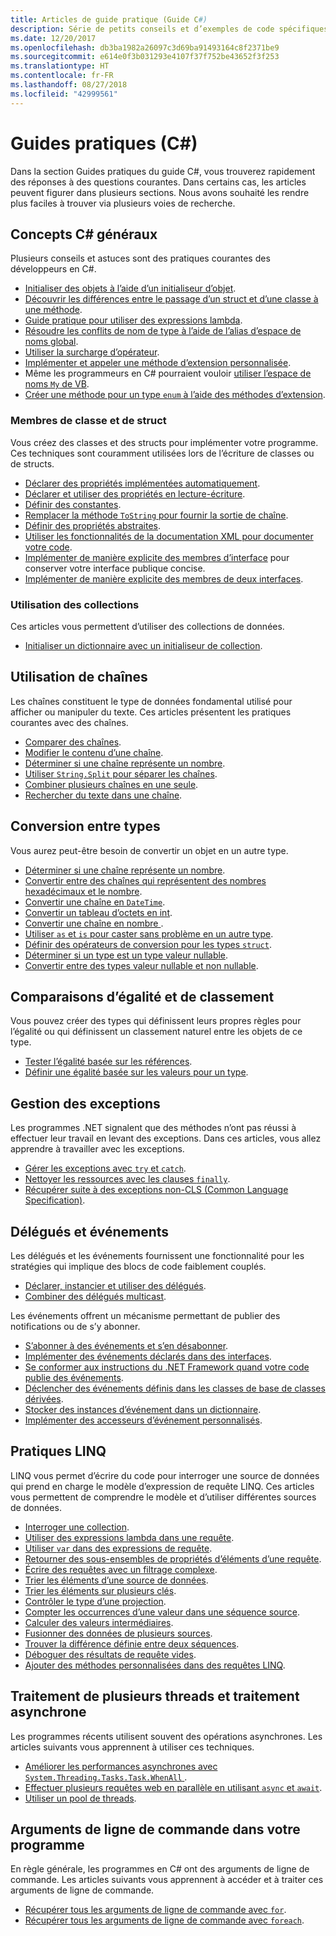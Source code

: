 ```yaml
---
title: Articles de guide pratique (Guide C#)
description: Série de petits conseils et d’exemples de code spécifiques courts
ms.date: 12/20/2017
ms.openlocfilehash: db3ba1982a26097c3d69ba91493164c8f2371be9
ms.sourcegitcommit: e614e0f3b031293e4107f37f752be43652f3f253
ms.translationtype: HT
ms.contentlocale: fr-FR
ms.lasthandoff: 08/27/2018
ms.locfileid: "42999561"
---
```

# <a name="how-to-c"></a>Guides pratiques (C#)

Dans la section Guides pratiques du guide C#, vous trouverez rapidement des réponses à des questions courantes. Dans certains cas, les articles peuvent figurer dans plusieurs sections. Nous avons souhaité les rendre plus faciles à trouver via plusieurs voies de recherche. 

## <a name="general-c-concepts"></a>Concepts C# généraux

Plusieurs conseils et astuces sont des pratiques courantes des développeurs en C#.

- [Initialiser des objets à l’aide d’un initialiseur d’objet](../programming-guide/classes-and-structs/how-to-initialize-objects-by-using-an-object-initializer.md).
- [Découvrir les différences entre le passage d’un struct et d’une classe à une méthode](../programming-guide/classes-and-structs/how-to-know-the-difference-passing-a-struct-and-passing-a-class-to-a-method.md).
- [Guide pratique pour utiliser des expressions lambda](../programming-guide/statements-expressions-operators/how-to-use-lambda-expressions-outside-linq.md).
- [Résoudre les conflits de nom de type à l’aide de l’alias d’espace de noms global](../programming-guide/namespaces/how-to-use-the-global-namespace-alias.md).
- [Utiliser la surcharge d’opérateur](../programming-guide/statements-expressions-operators/how-to-use-operator-overloading-to-create-a-complex-number-class.md).
- [Implémenter et appeler une méthode d’extension personnalisée](../programming-guide/classes-and-structs/how-to-implement-and-call-a-custom-extension-method.md).
- Même les programmeurs en C# pourraient vouloir [utiliser l’espace de noms `My` de VB](../programming-guide/namespaces/how-to-use-the-my-namespace.md).
- [Créer une méthode pour un type `enum` à l’aide des méthodes d’extension](../programming-guide/classes-and-structs/how-to-create-a-new-method-for-an-enumeration.md).

### <a name="class-and-struct-members"></a>Membres de classe et de struct

Vous créez des classes et des structs pour implémenter votre programme. Ces techniques sont couramment utilisées lors de l’écriture de classes ou de structs.

- [Déclarer des propriétés implémentées automatiquement](../programming-guide/classes-and-structs/how-to-implement-a-lightweight-class-with-auto-implemented-properties.md).
- [Déclarer et utiliser des propriétés en lecture-écriture](../programming-guide/classes-and-structs/how-to-declare-and-use-read-write-properties.md).
- [Définir des constantes](../programming-guide/classes-and-structs/how-to-define-constants.md).
- [Remplacer la méthode `ToString` pour fournir la sortie de chaîne](../programming-guide/classes-and-structs/how-to-override-the-tostring-method.md).
- [Définir des propriétés abstraites](../programming-guide/classes-and-structs/how-to-define-abstract-properties.md).
- [Utiliser les fonctionnalités de la documentation XML pour documenter votre code](../programming-guide/xmldoc/how-to-use-the-xml-documentation-features.md).
- [Implémenter de manière explicite des membres d’interface](../programming-guide/interfaces/how-to-explicitly-implement-interface-members.md) pour conserver votre interface publique concise.
- [Implémenter de manière explicite des membres de deux interfaces](../programming-guide/interfaces/how-to-explicitly-implement-members-of-two-interfaces.md).

### <a name="working-with-collections"></a>Utilisation des collections

Ces articles vous permettent d’utiliser des collections de données.

- [Initialiser un dictionnaire avec un initialiseur de collection](../programming-guide/classes-and-structs/how-to-initialize-a-dictionary-with-a-collection-initializer.md).

## <a name="working-with-strings"></a>Utilisation de chaînes

Les chaînes constituent le type de données fondamental utilisé pour afficher ou manipuler du texte. Ces articles présentent les pratiques courantes avec des chaînes.

- [Comparer des chaînes](compare-strings.md).
- [Modifier le contenu d’une chaîne](modify-string-contents.md).
- [Déterminer si une chaîne représente un nombre](../programming-guide/strings/how-to-determine-whether-a-string-represents-a-numeric-value.md).
- [Utiliser `String.Split` pour séparer les chaînes](parse-strings-using-split.md).
- [Combiner plusieurs chaînes en une seule](concatenate-multiple-strings.md).
- [Rechercher du texte dans une chaîne](search-strings.md).

## <a name="convert-between-types"></a>Conversion entre types

Vous aurez peut-être besoin de convertir un objet en un autre type.

- [Déterminer si une chaîne représente un nombre](../programming-guide/strings/how-to-determine-whether-a-string-represents-a-numeric-value.md).
- [Convertir entre des chaînes qui représentent des nombres hexadécimaux et le nombre](../programming-guide/types/how-to-convert-between-hexadecimal-strings-and-numeric-types.md).
- [Convertir une chaîne en `DateTime`](../../standard/base-types/parsing-datetime.md).
- [Convertir un tableau d’octets en int](../programming-guide/types/how-to-convert-a-byte-array-to-an-int.md).
- [Convertir une chaîne en nombre ](../programming-guide/types/how-to-convert-a-string-to-a-number.md).
- [Utiliser `as` et `is` pour caster sans problème en un autre type](../programming-guide/types/how-to-safely-cast-by-using-as-and-is-operators.md).
- [Définir des opérateurs de conversion pour les types `struct`](../programming-guide/statements-expressions-operators/how-to-implement-user-defined-conversions-between-structs.md).
- [Déterminer si un type est un type valeur nullable](../programming-guide/nullable-types/how-to-identify-a-nullable-type.md).
- [Convertir entre des types valeur nullable et non nullable](../programming-guide/nullable-types/using-nullable-types.md#conversion-from-a-nullable-type-to-an-underlying-type).

## <a name="equality-and-ordering-comparisons"></a>Comparaisons d’égalité et de classement

Vous pouvez créer des types qui définissent leurs propres règles pour l’égalité ou qui définissent un classement naturel entre les objets de ce type.

- [Tester l’égalité basée sur les références](../programming-guide/statements-expressions-operators/how-to-test-for-reference-equality-identity.md).
- [Définir une égalité basée sur les valeurs pour un type](../programming-guide/statements-expressions-operators/how-to-define-value-equality-for-a-type.md).

## <a name="exception-handling"></a>Gestion des exceptions

Les programmes .NET signalent que des méthodes n’ont pas réussi à effectuer leur travail en levant des exceptions. Dans ces articles, vous allez apprendre à travailler avec les exceptions.

- [Gérer les exceptions avec `try` et `catch`](../programming-guide/exceptions/how-to-handle-an-exception-using-try-catch.md).
- [Nettoyer les ressources avec les clauses `finally`](../programming-guide/exceptions/how-to-execute-cleanup-code-using-finally.md).
- [Récupérer suite à des exceptions non-CLS (Common Language Specification)](../programming-guide/exceptions/how-to-catch-a-non-cls-exception.md).

## <a name="delegates-and-events"></a>Délégués et événements

Les délégués et les événements fournissent une fonctionnalité pour les stratégies qui implique des blocs de code faiblement couplés.

- [Déclarer, instancier et utiliser des délégués](../programming-guide/delegates/how-to-declare-instantiate-and-use-a-delegate.md).
- [Combiner des délégués multicast](../programming-guide/delegates/how-to-combine-delegates-multicast-delegates.md).

Les événements offrent un mécanisme permettant de publier des notifications ou de s’y abonner.

- [S’abonner à des événements et s’en désabonner](../programming-guide/events/how-to-subscribe-to-and-unsubscribe-from-events.md).
- [Implémenter des événements déclarés dans des interfaces](../programming-guide/events/how-to-implement-interface-events.md).
- [Se conformer aux instructions du .NET Framework quand votre code publie des événements](../programming-guide/events/how-to-publish-events-that-conform-to-net-framework-guidelines.md).
- [Déclencher des événements définis dans les classes de base de classes dérivées](../programming-guide/events/how-to-raise-base-class-events-in-derived-classes.md).
- [Stocker des instances d’événement dans un dictionnaire](../programming-guide/events/how-to-use-a-dictionary-to-store-event-instances.md).
- [Implémenter des accesseurs d’événement personnalisés](../programming-guide/events/how-to-implement-custom-event-accessors.md).

## <a name="linq-practices"></a>Pratiques LINQ

LINQ vous permet d’écrire du code pour interroger une source de données qui prend en charge le modèle d’expression de requête LINQ. Ces articles vous permettent de comprendre le modèle et d’utiliser différentes sources de données.

- [Interroger une collection](../programming-guide/concepts/linq/how-to-query-an-arraylist-with-linq.md).
- [Utiliser des expressions lambda dans une requête](../programming-guide/statements-expressions-operators/how-to-use-lambda-expressions-in-a-query.md).
- [Utiliser `var` dans des expressions de requête](../programming-guide/classes-and-structs/how-to-use-implicitly-typed-local-variables-and-arrays-in-a-query-expression.md).
- [Retourner des sous-ensembles de propriétés d’éléments d’une requête](../programming-guide/classes-and-structs/how-to-return-subsets-of-element-properties-in-a-query.md).
- [Écrire des requêtes avec un filtrage complexe](../programming-guide/concepts/linq/how-to-write-queries-with-complex-filtering.md).
- [Trier les éléments d’une source de données](../programming-guide/concepts/linq/how-to-sort-elements.md).
- [Trier les éléments sur plusieurs clés](../programming-guide/concepts/linq/how-to-sort-elements-on-multiple-keys.md).
- [Contrôler le type d’une projection](../programming-guide/concepts/linq/how-to-control-the-type-of-a-projection.md).
- [Compter les occurrences d’une valeur dans une séquence source](../programming-guide/concepts/linq/how-to-count-occurrences-of-a-word-in-a-string-linq.md).
- [Calculer des valeurs intermédiaires](../programming-guide/concepts/linq/how-to-calculate-intermediate-values.md).
- [Fusionner des données de plusieurs sources](../programming-guide/concepts/linq/how-to-populate-object-collections-from-multiple-sources-linq.md).
- [Trouver la différence définie entre deux séquences](../programming-guide/concepts/linq/how-to-find-the-set-difference-between-two-lists-linq.md).
- [Déboguer des résultats de requête vides](../programming-guide/concepts/linq/how-to-debug-empty-query-results-sets.md).
- [Ajouter des méthodes personnalisées dans des requêtes LINQ](../programming-guide/concepts/linq/how-to-add-custom-methods-for-linq-queries.md).

## <a name="multiple-threads-and-async-processing"></a>Traitement de plusieurs threads et traitement asynchrone

Les programmes récents utilisent souvent des opérations asynchrones. Les articles suivants vous apprennent à utiliser ces techniques.

- [Améliorer les performances asynchrones avec `System.Threading.Tasks.Task.WhenAll` ](../programming-guide/concepts/async/how-to-extend-the-async-walkthrough-by-using-task-whenall.md).
- [Effectuer plusieurs requêtes web en parallèle en utilisant `async` et `await`](../programming-guide/concepts/async/how-to-make-multiple-web-requests-in-parallel-by-using-async-and-await.md).
- [Utiliser un pool de threads](../../standard/threading/the-managed-thread-pool.md#using-the-thread-pool).

## <a name="command-line-args-to-your-program"></a>Arguments de ligne de commande dans votre programme

En règle générale, les programmes en C# ont des arguments de ligne de commande. Les articles suivants vous apprennent à accéder et à traiter ces arguments de ligne de commande.

- [Récupérer tous les arguments de ligne de commande avec `for`](../programming-guide/main-and-command-args/how-to-display-command-line-arguments.md).
- [Récupérer tous les arguments de ligne de commande avec `foreach`](../programming-guide/main-and-command-args/how-to-access-command-line-arguments-using-foreach.md).
